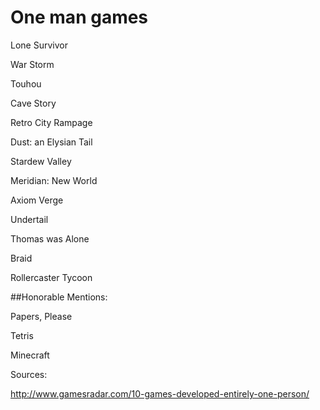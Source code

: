 # One man games


Lone Survivor

War Storm

Touhou

Cave Story

Retro City Rampage

Dust: an Elysian Tail

Stardew Valley

Meridian: New World

Axiom Verge

Undertail

Thomas was Alone

Braid

Rollercaster Tycoon

##Honorable Mentions:

Papers, Please

Tetris

Minecraft

Sources:

http://www.gamesradar.com/10-games-developed-entirely-one-person/
